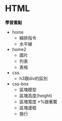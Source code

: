 # HTML
**學習重點**
* home
  * 縮排指令
  * 水平線 
* home2
  * 圖片
  * 列表
  * 表格 
* css
  * h3跟div的區別
* css-box
  * 區塊模型
  * 區塊高度(height)
  * 區塊寬度
        *%跟著鱉 
  * 區塊邊框
  * 換行
